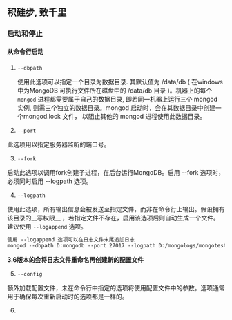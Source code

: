 ## 积硅步, 致千里

### 启动和停止

#### 从命令行启动

1. `--dbpath`

   使用此选项可以指定一个目录为数据目录. 其默认值为 /data/db ( 在windows 中为MongoDB 可执行文件所在磁盘中的 /data/db 目录 )。机器上的每个 `mongod` 进程都需要属于自己的数据目录, 即若同一机器上运行三个 mongod 实例, 则需三个独立的数据目录。mongod 启动时，会在其数据目录中创建一个mongod.lock 文件， 以阻止其他的 mongod 进程使用此数据目录。

2.  `--port`

   此选项用以指定服务器监听的端口号。

3.  `--fork` 

   启动此选项以调用fork创建子进程，在后台运行MongoDB。启用 --fork 选项时，必须同时启用 --logpath 选项。

4.  `--logpath` 

   使用此选项，所有输出信息会被发送至指定文件，而非在命令行上输出。假设拥有该目录的__写权限__ ，若指定文件不存在，启用该选项后则自动生成一个文件。建议使用 `--logappend` 选项。

   ```html
   使用 --logappend 选项可以在日志文件末尾追加日志
   mongod --dbpath D:mongodb --port 27017 --logpath D:/mongologs/mongotest.log --logappend
   ```

   __3.6版本的会将日志文件重命名再创建新的配置文件__

5.  `--config`

   额外加载配置文件，未在命令行中指定的选项将使用配置文件中的参数。选项通常用于确保每次重新启动时的选项都是一样的。

6.  
